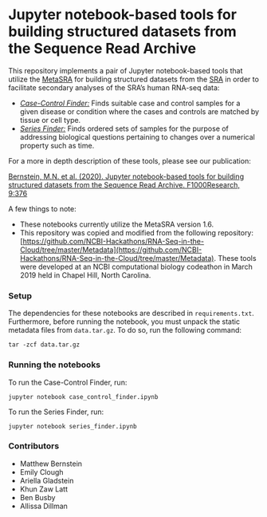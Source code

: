 # Jupyter notebook-based tools for building structured datasets from the Sequence Read Archive

This repository implements a pair of Jupyter notebook-based tools that utilize the [MetaSRA](http://metasra.biostat.wisc.edu) for building structured datasets from the [SRA](https://www.ncbi.nlm.nih.gov/sra) in order to facilitate secondary analyses of the SRA’s human RNA-seq data: 
* *[Case-Control Finder:](https://github.com/mbernste/hypothesis-driven-SRA-queries/blob/master/case_control_finder.ipynb)* Finds suitable case and control samples for a given disease or condition where the cases and controls are matched by tissue or cell type.  
* *[Series Finder:](https://github.com/mbernste/hypothesis-driven-SRA-queries/blob/master/series_finder.ipynb)* Finds ordered sets of samples for the purpose of addressing biological questions pertaining to changes over a numerical property such as time. 

For a more in depth description of these tools, please see our publication: 

[Bernstein, M.N. et al. (2020). Jupyter notebook-based tools for building structured datasets from the Sequence Read Archive. F1000Research, 9:376](https://f1000research.com/articles/9-376/v1#article-reports)


A few things to note:
* These notebooks currently utilize the MetaSRA version 1.6. 
* This repository was copied and modified from the following repository: [https://github.com/NCBI-Hackathons/RNA-Seq-in-the-Cloud/tree/master/Metadata](https://github.com/NCBI-Hackathons/RNA-Seq-in-the-Cloud/tree/master/Metadata). These tools were developed at an NCBI computational biology codeathon in March 2019 held in Chapel Hill, North Carolina.

###  Setup

The dependencies for these notebooks are described in ``requirements.txt``.  Furthermore, before running the notebook, you must unpack the static metadata files from ``data.tar.gz``. To do so, run the following command:

``tar -zcf data.tar.gz``

### Running the notebooks

To run the Case-Control Finder, run:

``jupyter notebook case_control_finder.ipynb``

To run the Series Finder, run:

``jupyter notebook series_finder.ipynb``


### Contributors
* Matthew Bernstein 
* Emily Clough
* Ariella Gladstein
* Khun Zaw Latt
* Ben Busby
* Allissa Dillman
